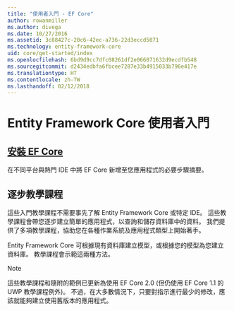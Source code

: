 ```yaml
---
title: "使用者入門 - EF Core"
author: rowanmiller
ms.author: divega
ms.date: 10/27/2016
ms.assetid: 3c88427c-20c6-42ec-a736-22d3eccd5071
ms.technology: entity-framework-core
uid: core/get-started/index
ms.openlocfilehash: 6bd9d9cc7dfc08261df2e066071632d9ecdfb548
ms.sourcegitcommit: d2434edbfa6fbcee7287e33b4915033b796e417e
ms.translationtype: HT
ms.contentlocale: zh-TW
ms.lasthandoff: 02/12/2018
---
```

# <a name="getting-started-with-entity-framework-core"></a>Entity Framework Core 使用者入門

## <a name="installing-ef-coreinstallindexmd"></a>[安裝 EF Core](install/index.md)

在不同平台與熱門 IDE 中將 EF Core 新增至您應用程式的必要步驟摘要。

## <a name="step-by-step-tutorials"></a>逐步教學課程

這些入門教學課程不需要事先了解 Entity Framework Core 或特定 IDE。 這些教學課程會帶您逐步建立簡單的應用程式，以查詢和儲存資料庫中的資料。 我們提供了多項教學課程，協助您在各種作業系統及應用程式類型上開始著手。

Entity Framework Core 可根據現有資料庫建立模型，或根據您的模型為您建立資料庫。 教學課程會示範這兩種方法。

> [!NOTE]  
> 這些教學課程和隨附的範例已更新為使用 EF Core 2.0 (但仍使用 EF Core 1.1 的 UWP 教學課程例外)。 不過，在大多數情況下，只要對指示進行最少的修改，應該就能夠建立使用舊版本的應用程式。 
